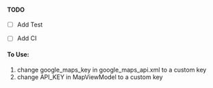 #### TODO

- [ ] Add Test
- [ ] Add CI



#### To Use: 

1. change google_maps_key in google_maps_api.xml to a custom key
2. change API_KEY in MapViewModel to a custom key